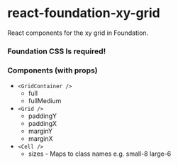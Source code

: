 # react-foundation-xy-grid

React components for the xy grid in Foundation.

### Foundation CSS Is required!

### Components (with props)

- `<GridContainer />`
  - full
  - fullMedium
- `<Grid />`
  - paddingY
  - paddingX
  - marginY
  - marginX
- `<Cell />`
  - sizes - Maps to class names e.g. small-8 large-6
